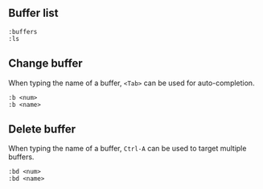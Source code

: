 ---
---

## Buffer list

```vim
:buffers
:ls
```

## Change buffer

When typing the name of a buffer, `<Tab>` can be used for auto-completion.

```vim
:b <num>
:b <name>
```

## Delete buffer

When typing the name of a buffer, `Ctrl-A` can be used to target multiple buffers.

```vim
:bd <num>
:bd <name>
```
